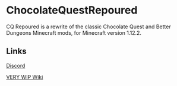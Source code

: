 # ChocolateQuestRepoured
CQ Repoured is a rewrite of the classic Chocolate Quest and Better Dungeons Minecraft mods, for Minecraft version 1.12.2.
## Links

[Discord](https://discord.gg/StWzzFw)

[VERY WIP Wiki](https://cq-repoured.wikia.com/wiki/Chocolate_Quest_Re-poured_Wiki)

